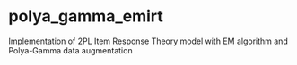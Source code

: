 # polya_gamma_emirt
Implementation of 2PL Item Response Theory model with EM algorithm and Polya-Gamma data augmentation
